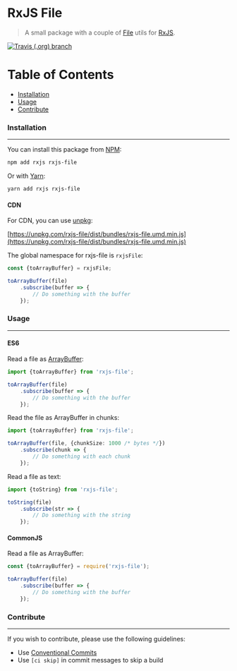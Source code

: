 # RxJS File

> A small package with a couple of [File](https://developer.mozilla.org/en-US/docs/Web/API/File) utils for [RxJS](https://rxjs-dev.firebaseapp.com/).

[![Travis (.org) branch](https://img.shields.io/travis/rolandjitsu/rxjs-file/master.svg?style=flat-square)](https://github.com/rolandjitsu/rxjs-file)


# Table of Contents

* [Installation](#installation)
* [Usage](#usage)
* [Contribute](#contribute)


### Installation
----------------
You can install this package from [NPM](https://www.npmjs.com):
```bash
npm add rxjs rxjs-file
```

Or with [Yarn](https://yarnpkg.com/en):
```bash
yarn add rxjs rxjs-file
```

#### CDN
For CDN, you can use [unpkg](https://unpkg.com):

[https://unpkg.com/rxjs-file/dist/bundles/rxjs-file.umd.min.js](https://unpkg.com/rxjs-file/dist/bundles/rxjs-file.umd.min.js)

The global namespace for rxjs-file is `rxjsFile`:
```js
const {toArrayBuffer} = rxjsFile;

toArrayBuffer(file)
    .subscribe(buffer => {
        // Do something with the buffer 
    });
```


### Usage
---------

#### ES6
Read a file as [ArrayBuffer](https://developer.mozilla.org/en-US/docs/Web/JavaScript/Reference/Global_Objects/ArrayBuffer):
```ts
import {toArrayBuffer} from 'rxjs-file';

toArrayBuffer(file)
    .subscribe(buffer => {
        // Do something with the buffer 
    });
```

Read the file as ArrayBuffer in chunks:
```ts
import {toArrayBuffer} from 'rxjs-file';

toArrayBuffer(file, {chunkSize: 1000 /* bytes */})
    .subscribe(chunk => {
        // Do something with each chunk
    });
```

Read a file as text:
```ts
import {toString} from 'rxjs-file';

toString(file)
    .subscribe(str => {
        // Do something with the string
    });
```

#### CommonJS
Read a file as ArrayBuffer:
```ts
const {toArrayBuffer} = require('rxjs-file');

toArrayBuffer(file)
    .subscribe(buffer => {
        // Do something with the buffer 
    });
```

### Contribute
--------------
If you wish to contribute, please use the following guidelines:
* Use [Conventional Commits](https://conventionalcommits.org)
* Use `[ci skip]` in commit messages to skip a build
